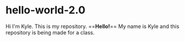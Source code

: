 # hello-world-2.0
Hi I'm Kyle. This is my repository.
==**Hello!**== My name is Kyle and this repository is being made for a class.
